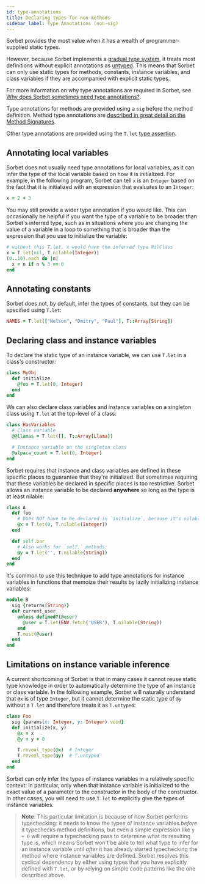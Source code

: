 ```yaml
---
id: type-annotations
title: Declaring types for non-methods
sidebar_label: Type Annotations (non-sig)
---
```


Sorbet provides the most value when it has a wealth of programmer-supplied
static types.

However, because Sorbet implements a [gradual type system](gradual.md), it
treats most definitions without explicit annotations as [untyped](untyped.md).
This means that Sorbet can only use static types for methods, constants,
instance variables, and class variables if they are accompanied with explicit
static types.

For more information on why type annotations are required in Sorbet, see
[Why does Sorbet sometimes need type annotations?](why-type-annotations.md).

Type annotations for methods are provided using a `sig` before the method
definition. Method type annotations are
[described in great detail on the Method Signatures](sigs.md).

Other type annotations are provided using the `T.let`
[type assertion](type-assertions.md).

## Annotating local variables

Sorbet does not usually need type annotations for local variables, as it can
infer the type of the local variable based on how it is initialized. For
example, in the following program, Sorbet can tell `x` is an `Integer` based on
the fact that it is initialized with an expression that evaluates to an
`Integer`:

```ruby
x = 2 + 3
```

You may still provide a wider type annotation if you would like. This can
occasionally be helpful if you want the type of a variable to be broader than
Sorbet's inferred type, such as in situations where you are changing the value
of a variable in a loop to something that is broader than the expression that
you use to initialize the variable:

```ruby
# without this T.let, x would have the inferred type NilClass
x = T.let(nil, T.nilable(Integer))
(0..10).each do |n|
  x = n if n % 3 == 0
end
```

## Annotating constants

Sorbet does not, by default, infer the types of constants, but they can be
specified using `T.let`:

```ruby
NAMES = T.let(["Nelson", "Dmitry", "Paul"], T::Array[String])
```

## Declaring class and instance variables

To declare the static type of an instance variable, we can use `T.let` in a
class's constructor:

```ruby
class MyObj
  def initialize
    @foo = T.let(0, Integer)
  end
end
```

We can also declare class variables and instance variables on a singleton class
using `T.let` at the top-level of a class:

```ruby
class HasVariables
  # Class variable
  @@llamas = T.let([], T::Array[Llama])

  # Instance variable on the singleton class
  @alpaca_count = T.let(0, Integer)
end
```

Sorbet requires that instance and class variables are defined in these specific
places to guarantee that they're initialized. But sometimes requiring that these
variables be declared in specific places is too restrictive. Sorbet allows an
instance variable to be declared **anywhere** so long as the type is at least
nilable:

```ruby
class A
  def foo
    # Does NOT have to be declared in `initialize`, because it's nilable:
    @x = T.let(0, T.nilable(Integer))
  end

  def self.bar
    # Also works for `self.` methods:
    @y = T.let('', T.nilable(String))
  end
end
```

It's common to use this technique to add type annotations for instance variables
in functions that memoize their results by lazily initializing instance
variables:

```ruby
module B
  sig {returns(String)}
  def current_user
    unless defined?(@user)
      @user = T.let(ENV.fetch('USER'), T.nilable(String))
    end
    T.must(@user)
  end
end
```

## Limitations on instance variable inference

A current shortcoming of Sorbet is that in many cases it cannot reuse static
type knowledge in order to automatically determine the type of an instance or
class variable. In the following example, Sorbet will naturally understand that
`@x` is of type `Integer`, but it cannot determine the static type of `@y`
without a `T.let` and therefore treats it as `T.untyped`:

```ruby
class Foo
  sig {params(x: Integer, y: Integer).void}
  def initialize(x, y)
    @x = x
    @y = y + 0

    T.reveal_type(@x)  # Integer
    T.reveal_type(@y)  # T.untyped
  end
end
```

Sorbet can only infer the types of instance variables in a relatively specific
context: in particular, only when that instance variable is initialized to the
exact value of a parameter to the constructor in the body of the constructor. In
other cases, you will need to use `T.let` to explicitly give the types of
instance variables.

> **Note**: This particular limitation is because of how Sorbet performs
> typechecking: it needs to know the types of instance variables _before_ it
> typechecks method definitions, but even a simple expression like `y + 0` will
> require a typechecking pass to determine what its resulting type is, which
> means Sorbet won't be able to tell what type to infer for an instance variable
> until _after_ it has already started typechecking the method where instance
> variables are defined. Sorbet resolves this cyclical dependency by either
> using types that you have explicitly defined with `T.let`, or by relying on
> simple code patterns like the one described above.
